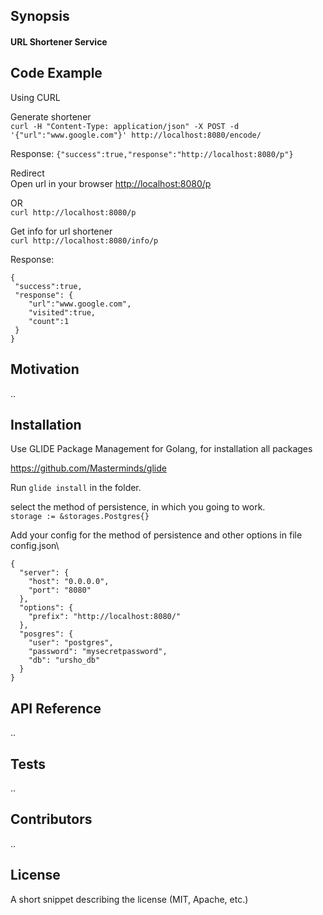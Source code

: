 ## Synopsis

#### URL Shortener Service

## Code Example

Using CURL

Generate shortener\
`curl -H "Content-Type: application/json" -X POST -d '{"url":"www.google.com"}' http://localhost:8080/encode/`

Response:
`{"success":true,"response":"http://localhost:8080/p"}`

Redirect\
Open url in your browser [http://localhost:8080/p](http://localhost:8080/p)

OR\
`curl http://localhost:8080/p  `

Get info for url shortener\
`curl http://localhost:8080/info/p  `

Response:
```
{
 "success":true,
 "response": {
    "url":"www.google.com",
    "visited":true,
    "count":1
 }
}
```

## Motivation

..

## Installation

Use GLIDE Package Management for Golang, for installation all packages 

https://github.com/Masterminds/glide

Run `glide install` in the folder.

select the method of persistence, in which you going to work.\
`storage := &storages.Postgres{}`

Add your config for the method of persistence and other options in file config.json\
```
{
  "server": {
    "host": "0.0.0.0",
    "port": "8080"
  },
  "options": {
    "prefix": "http://localhost:8080/"
  },
  "posgres": {
    "user": "postgres",
    "password": "mysecretpassword",
    "db": "ursho_db"
  }
}
```
## API Reference

..

## Tests

..

## Contributors

..

## License

A short snippet describing the license (MIT, Apache, etc.)